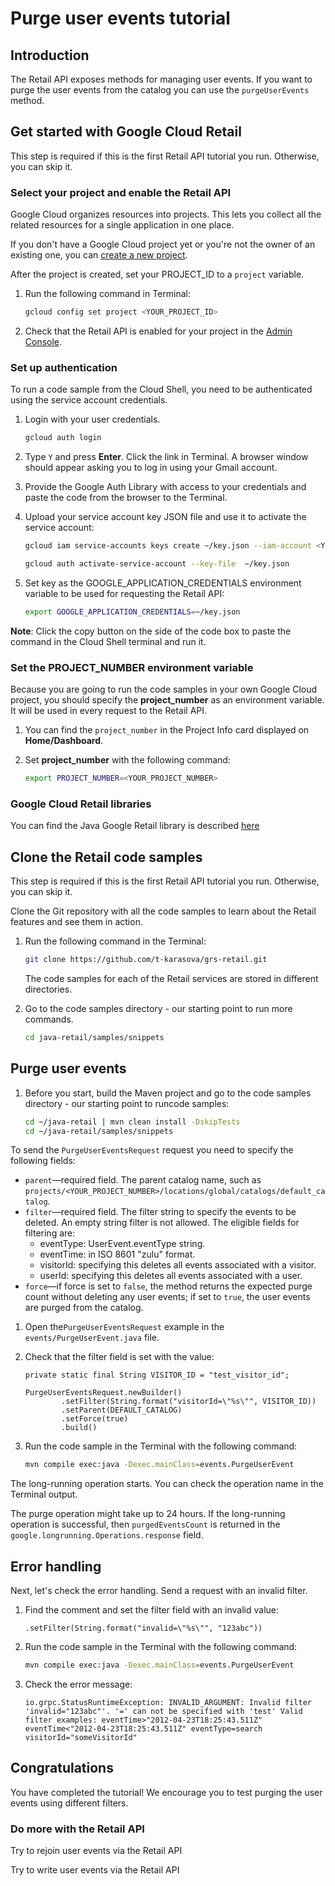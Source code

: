 <walkthrough-metadata>
  <meta name="title" content="Purge user events tutorial" />
  <meta name="description" content="Use this method if you want to to purge the user events from the catalog." />
  <meta name="component_id" content="593554" />
</walkthrough-metadata>

# Purge user events tutorial

## Introduction

The Retail API exposes methods for managing user events.
If you want to purge the user events from the catalog you can use the `purgeUserEvents` method.

<walkthrough-tutorial-duration duration="3.0"></walkthrough-tutorial-duration>

## Get started with Google Cloud Retail

This step is required if this is the first Retail API tutorial you run.
Otherwise, you can skip it.

### Select your project and enable the Retail API

Google Cloud organizes resources into projects. This lets you
collect all the related resources for a single application in one place.

If you don't have a Google Cloud project yet or you're not the owner of an existing one, you can
[create a new project](https://console.cloud.google.com/projectcreate).

After the project is created, set your PROJECT_ID to a ```project``` variable.
1. Run the following command in Terminal:
    ```bash
    gcloud config set project <YOUR_PROJECT_ID>
    ```

1. Check that the Retail API is enabled for your project in the [Admin Console](https://console.cloud.google.com/ai/retail/).

### Set up authentication

To run a code sample from the Cloud Shell, you need to be authenticated using the service account credentials.

1. Login with your user credentials.
    ```bash
    gcloud auth login
    ```

1. Type `Y` and press **Enter**. Click the link in Terminal. A browser window should appear asking you to log in using your Gmail account.

1. Provide the Google Auth Library with access to your credentials and paste the code from the browser to the Terminal.

1. Upload your service account key JSON file and use it to activate the service account:

    ```bash
    gcloud iam service-accounts keys create ~/key.json --iam-account <YOUR_SERVICE_ACCOUNT_EMAIL>
    ```

    ```bash
    gcloud auth activate-service-account --key-file  ~/key.json
    ```

1. Set key as the GOOGLE_APPLICATION_CREDENTIALS environment variable to be used for requesting the Retail API:
    ```bash
    export GOOGLE_APPLICATION_CREDENTIALS=~/key.json
    ```

**Note**: Click the copy button on the side of the code box to paste the command in the Cloud Shell terminal and run it.

### Set the PROJECT_NUMBER environment variable

Because you are going to run the code samples in your own Google Cloud project, you should specify the **project_number** as an environment variable. It will be used in every request to the Retail API.

1. You can find the ```project_number``` in the Project Info card displayed on **Home/Dashboard**.

1. Set **project_number** with the following command:
    ```bash
    export PROJECT_NUMBER=<YOUR_PROJECT_NUMBER>
    ```

### Google Cloud Retail libraries

You can find the Java Google Retail library is described [here](https://googleapis.dev/java/google-cloud-retail/latest/index.html)


## Clone the Retail code samples

This step is required if this is the first Retail API tutorial you run.
Otherwise, you can skip it.

Clone the Git repository with all the code samples to learn about the Retail features and see them in action.

<!-- TODO(ianan): change the repository link -->
1. Run the following command in the Terminal:
    ```bash
    git clone https://github.com/t-karasova/grs-retail.git
    ```

    The code samples for each of the Retail services are stored in different directories.

1. Go to the code samples directory - our starting point to run more commands.
    ```bash
    cd java-retail/samples/snippets
    ```

## Purge user events

1. Before you start, build the Maven project and go to the code samples directory - our starting point to runcode samples:
   ```bash
   cd ~/java-retail | mvn clean install -DskipTests
   cd ~/java-retail/samples/snippets  
   ```

To send the `PurgeUserEventsRequest` request you need to specify the following fields:
- `parent`—required field. The parent catalog name, such as `projects/<YOUR_PROJECT_NUMBER>/locations/global/catalogs/default_catalog`.
- `filter`—required field. The filter string to specify the events to be deleted. An empty string filter is not allowed.
  The eligible fields for filtering are:
  - eventType: UserEvent.eventType string.
  - eventTime: in ISO 8601 "zulu" format.
  - visitorId: specifying this deletes all events associated with a visitor.
  - userId: specifying this deletes all events associated with a user.
- `force`—if force is set to `false`, the method returns the expected purge count without deleting any user events; if set to `true`, the user events are purged from the catalog.

1. Open the`PurgeUserEventsRequest` example in the <walkthrough-editor-select-regex filePath="cloudshell_open/grs-retail/src/main/java/events/PurgeUserEvent.java" regex="# get purge user event request">`events/PurgeUserEvent.java`</walkthrough-editor-select-regex> file.

1. Check that the filter field is set with the value:
    ```
    private static final String VISITOR_ID = "test_visitor_id";
   
    PurgeUserEventsRequest.newBuilder()
            .setFilter(String.format("visitorId=\"%s\"", VISITOR_ID))
            .setParent(DEFAULT_CATALOG)
            .setForce(true)
            .build()
    ```

1. Run the code sample in the Terminal with the following command:
    ```bash
    mvn compile exec:java -Dexec.mainClass=events.PurgeUserEvent
    ```

The long-running operation starts. You can check the operation name in the Terminal output.

The purge operation might take up to 24 hours. If the long-running operation is successful, then `purgedEventsCount` is returned in the `google.longrunning.Operations.response` field.

## Error handling

Next, let's check the error handling. Send a request with an invalid filter.

1. Find the <walkthrough-editor-select-regex filePath="cloudshell_open/grs-retail/src/main/java/events/PurgeUserEvent.java" regex="# TO CHECK ERROR HANDLING SET INVALID FILTER HERE:">comment</walkthrough-editor-select-regex> and set the filter field with an invalid value:
    ```
    .setFilter(String.format("invalid=\"%s\"", "123abc"))
    ```

1. Run the code sample in the Terminal with the following command:
    ```bash
    mvn compile exec:java -Dexec.mainClass=events.PurgeUserEvent
    ```

1. Check the error message:
    ```terminal
   io.grpc.StatusRuntimeException: INVALID_ARGUMENT: Invalid filter 'invalid="123abc"'. '=' can not be specified with 'test' Valid filter examples: eventTime>"2012-04-23T18:25:43.511Z" eventTime<"2012-04-23T18:25:43.511Z" eventType=search visitorId="someVisitorId"
    ```

## Congratulations

<walkthrough-conclusion-trophy></walkthrough-conclusion-trophy>

You have completed the tutorial! We encourage you to test purging the user events using different filters.

<walkthrough-inline-feedback></walkthrough-inline-feedback>

### Do more with the Retail API

<walkthrough-tutorial-card id="retail_api_v2_rejoin_user_events_java" icon="LOGO_JAVA" title="Rejoin user events tutorial" keepPrevious=true>Try to rejoin user events via the Retail API</walkthrough-tutorial-card>

<walkthrough-tutorial-card id="retail_api_v2_write_user_events_java" icon="LOGO_JAVA" title="Write user events tutorial" keepPrevious=true>Try to write user events via the Retail API</walkthrough-tutorial-card>

